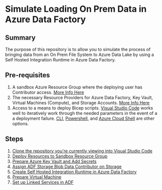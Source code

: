 # Simulate Loading On Prem Data in Azure Data Factory

## Summary 
The purpose of this repository is to allow you to simulate the process of bringing data from an On Prem File System to Azure Data Lake by using a Self Hosted Integration Runtime in Azure Data Factory. 

## Pre-requisites 
1) A sandbox Azure Resource Group where the deploying user has Contributor access. [More Info Here](https://learn.microsoft.com/en-us/azure/role-based-access-control/overview#role-assignments)
2) The necessary Resource Providers for Azure Data Factory, Key Vault, Virtual Machines (Compute), and Storage Accounts. [More Info Here](https://learn.microsoft.com/en-us/azure/azure-resource-manager/management/resource-providers-and-types)
3) Access to a means to deploy Bicep scripts. [Visual Studio Code](https://learn.microsoft.com/en-us/azure/azure-resource-manager/bicep/deploy-vscode) works well to iteratively work through the needed parameters in the event of a a deployment failure. [CLI](https://learn.microsoft.com/en-us/azure/azure-resource-manager/bicep/deploy-cli), [Powershell](https://learn.microsoft.com/en-us/azure/azure-resource-manager/bicep/deploy-powershell), and [Azure Cloud Shell](https://learn.microsoft.com/en-us/azure/azure-resource-manager/bicep/deploy-cloud-shell?tabs=azure-cli) are other options.

## Steps
1. [Clone the repository you're currently viewing into Visual Studio Code](https://learn.microsoft.com/en-us/azure/developer/javascript/how-to/with-visual-studio-code/clone-github-repository?tabs=create-repo-command-palette%2Cinitialize-repo-activity-bar%2Ccreate-branch-command-palette%2Ccommit-changes-command-palette%2Cpush-command-palette)
2. [Deploy Resources to Sandbox Resource Group](./docs/deploy/README.md)
3. [Prepare Azure Key Vault and Add Secrets](./docs/akv/setup.md)
4. [Assign ADF Storage Blob Data Contributor on Storage](./docs/storage/addStorageMI.md)
5. [Create Self Hosted Integration Runtime in Azure Data Factory](./docs/adf/createShir.md)
6. [Prepare Virtual Machine](./docs/shirvm/setup.md)
7. [Set up Linked Services in ADF](./docs/adf/linkedServicesDatasets.md)